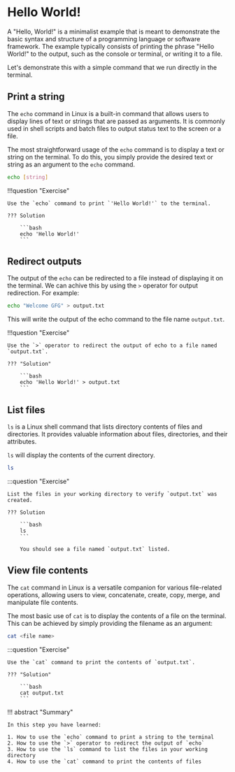# Hello World!

A "Hello, World!" is a minimalist example that is meant to demonstrate the basic syntax and structure of a programming language or software framework. The example typically consists of printing the phrase "Hello World!" to the output, such as the console or terminal, or writing it to a file.

Let's demonstrate this with a simple command that we run directly in the terminal.

## Print a string

The `echo` command in Linux is a built-in command that allows users to display lines of text or strings that are passed as arguments. It is commonly used in shell scripts and batch files to output status text to the screen or a file.

The most straightforward usage of the `echo` command is to display a text or string on the terminal. To do this, you simply provide the desired text or string as an argument to the `echo` command.

```bash
echo [string]
```

!!!question "Exercise"

    Use the `echo` command to print `'Hello World!'` to the terminal.

    ??? Solution

        ```bash
        echo 'Hello World!'
        ```

## Redirect outputs

The output of the `echo` can be redirected to a file instead of displaying it on the terminal. We can achive this by using the `>` operator for output redirection. For example:

```bash
echo "Welcome GFG" > output.txt
```

This will write the output of the echo command to the file name `output.txt`. 

!!!question "Exercise"

    Use the `>` operator to redirect the output of echo to a file named `output.txt`.

    ??? "Solution"

        ```bash
        echo 'Hello World!' > output.txt
        ```

## List files

`ls` is a Linux shell command that lists directory contents of files and directories.  It provides valuable information about files, directories, and their attributes. 

`ls` will display the contents of the current directory. 

```bash
ls
```

:::question "Exercise"  

    List the files in your working directory to verify `output.txt` was created.

    ??? Solution

        ```bash
        ls
        ```

        You should see a file named `output.txt` listed.

## View file contents

The `cat` command in Linux is a versatile companion for various file-related operations, allowing users to view, concatenate, create, copy, merge, and manipulate file contents.

The most basic use of `cat` is to display the contents of a file on the terminal. This can be achieved by simply providing the filename as an argument:

```bash
cat <file name>
```

:::question "Exercise"

    Use the `cat` command to print the contents of `output.txt`.

    ??? "Solution"

        ```bash
        cat output.txt
        ```

!!! abstract "Summary"

    In this step you have learned:  

    1. How to use the `echo` command to print a string to the terminal
    2. How to use the `>` operator to redirect the output of `echo`
    3. How to use the `ls` command to list the files in your working directory
    4. How to use the `cat` command to print the contents of files
